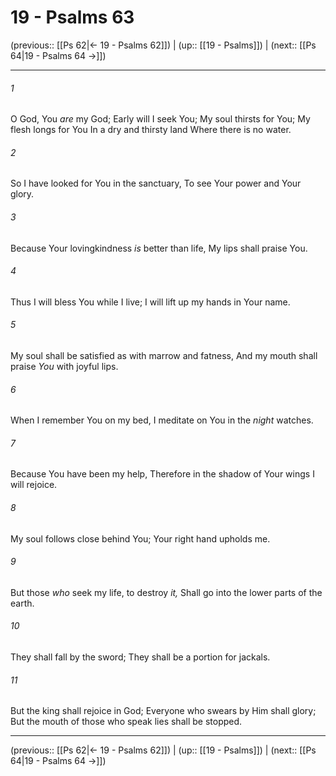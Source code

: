 # 19 - Psalms 63

(previous:: [[Ps 62|← 19 - Psalms 62]]) | (up:: [[19 - Psalms]]) | (next:: [[Ps 64|19 - Psalms 64 →]])

***


###### 1 
O God, You _are_ my God; Early will I seek You; My soul thirsts for You; My flesh longs for You In a dry and thirsty land Where there is no water. 

###### 2 
So I have looked for You in the sanctuary, To see Your power and Your glory. 

###### 3 
Because Your lovingkindness _is_ better than life, My lips shall praise You. 

###### 4 
Thus I will bless You while I live; I will lift up my hands in Your name. 

###### 5 
My soul shall be satisfied as with marrow and fatness, And my mouth shall praise _You_ with joyful lips. 

###### 6 
When I remember You on my bed, I meditate on You in the _night_ watches. 

###### 7 
Because You have been my help, Therefore in the shadow of Your wings I will rejoice. 

###### 8 
My soul follows close behind You; Your right hand upholds me. 

###### 9 
But those _who_ seek my life, to destroy _it,_ Shall go into the lower parts of the earth. 

###### 10 
They shall fall by the sword; They shall be a portion for jackals. 

###### 11 
But the king shall rejoice in God; Everyone who swears by Him shall glory; But the mouth of those who speak lies shall be stopped.

***

(previous:: [[Ps 62|← 19 - Psalms 62]]) | (up:: [[19 - Psalms]]) | (next:: [[Ps 64|19 - Psalms 64 →]])
